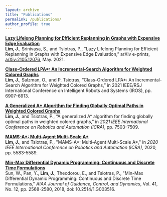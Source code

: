 ```yaml
---
layout: archive
title: "Publications"
permalink: /publications/
author_profile: true
---
```

<b>[Lazy Lifelong Planning for Efficient Replanning in Graphs with Expensive Edge Evaluation](https://jliminf.github.io/publications/lgls21)</b><br>
<b>Lim, J.</b>, Srinivasa, S., and Tsiotras, P., "Lazy Lifelong Planning for Efficient Replanning in Graphs with Expensive Edge Evaluation,” arXiv e-prints, [arXiv:2105.12076](https://arxiv.org/abs/2105.12076), May. 2021.

<b>[Class-Ordered LPA\*: An Incremental-Search Algorithm for Weighted Colored Graphs](https://jliminf.github.io/publications/colpa21)</b><br>
<b>Lim, J.</b>, Salzman, O., and P. Tsiotras, “Class-Ordered LPA*: An Incremental-Search Algorithm for Weighted Colored Graphs,” in 2021 IEEE/RSJ International Conference on Intelligent Robots and Systems (IROS), pp. 6907-6913.

<b>[A Generalized A\* Algorithm for Finding Globally Optimal Paths in Weighted Colored Graphs](https://jliminf.github.io/publications/coa21)</b><br>
<b>Lim, J.</b>, and Tsiotras, P., “A generalized A* algorithm for finding globally optimal paths in weighted colored graphs,” in <i>2021 IEEE International Conference on Robotics and Automation (ICRA)</i>, pp. 7503–7509.

<b>[MAMS-A\*: Multi-Agent Multi-Scale A\*](https://jliminf.github.io/publications/mams20)</b><br>
<b>Lim, J.</b>, and Tsiotras, P., "MAMS-A*: Multi-Agent Multi-Scale A*," in <i>2020 IEEE International Conference on Robotics and Automation (ICRA)</i>, 2020, pp. 5583-5589.

<b>[Min-Max Differential Dynamic Programming: Continuous and Discrete Time Formulations](https://jliminf.github.io/publications/gtddp18)</b><br>
Sun, W., Pan, Y., <b>Lim, J.</b>, Theodorou, E., and Tsiotras, P., "Min-Max Differential Dynamic Programming: Continuous and Discrete Time Formulations," <i>AIAA Journal of Guidance, Control, and Dynamics</i>, Vol. 41, No. 12, pp. 2568-2580, 2018, doi: 10.2514/1.G003516.
